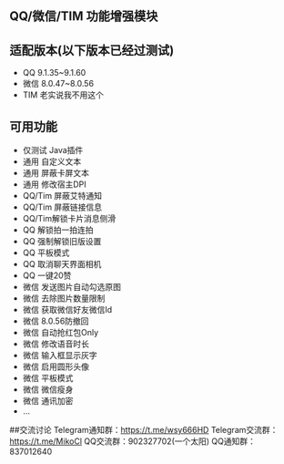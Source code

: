 ## QQ/微信/TIM 功能增强模块

## 适配版本(以下版本已经过测试)
- QQ 9.1.35~9.1.60
- 微信 8.0.47~8.0.56
- TIM 老实说我不用这个

  
## 可用功能
- 仅测试 Java插件
- 通用 自定义文本
- 通用 屏蔽卡屏文本
- 通用 修改宿主DPI
- QQ/Tim 屏蔽艾特通知
- QQ/Tim 屏蔽链接信息
- QQ/Tim解锁卡片消息侧滑
- QQ 解锁拍一拍连拍
- QQ 强制解锁旧版设置
- QQ 平板模式
- QQ 取消聊天界面相机
- QQ 一键20赞
- 微信 发送图片自动勾选原图
- 微信 去除图片数量限制
- 微信 获取微信好友微信Id
- 微信 8.0.56防撤回
- 微信 自动抢红包Only
- 微信 修改语音时长
- 微信 输入框显示灰字
- 微信 启用圆形头像
- 微信 平板模式
- 微信 微信瘦身
- 微信 通讯加密
- ...

##交流讨论
Telegram通知群：https://t.me/wsy666HD
Telegram交流群：https://t.me/MikoCl
QQ交流群：902327702(一个太阳)
QQ通知群：837012640
